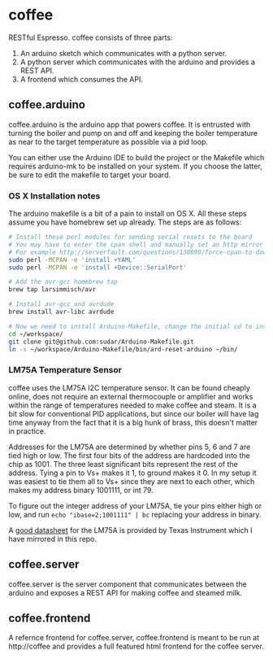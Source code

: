 # coffee

RESTful Espresso. coffee consists of three parts:
1. An arduino sketch which communicates with a python server.
2. A python server which communicates with the arduino and provides a REST API.
3. A frontend which consumes the API.

## coffee.arduino

coffee.arduino is the arduino app that powers coffee. It is entrusted with
turning the boiler and pump on and off and keeping the boiler temperature as
near to the target temperature as possible via a pid loop.

You can either use the Arduino IDE to build the project or the Makefile which
requires arduino-mk to be installed on your system. If you choose the latter,
be sure to edit the makefile to target your board.

### OS X Installation notes

The arduino makefile is a bit of a pain to install on OS X. All these steps
assume you have homebrew set up already. The steps are as follows:

```bash
# Install these perl modules for sending serial resets to the board
# You may have to enter the cpan shell and manually set an http mirror
# For example http://serverfault.com/questions/130690/force-cpan-to-download-via-http
sudo perl -MCPAN -e 'install +YAML'
sudo perl -MCPAN -e 'install +Device::SerialPort'

# Add the avr-gcc homebrew tap
brew tap larsimmisch/avr

# Install avr-gcc and avrdude
brew install avr-libc avrdude

# Now we need to install Arduino-Makefile, change the initial cd to install it elsewhere
cd ~/workspace/
git clone git@github.com:sudar/Arduino-Makefile.git
ln -s ~/workspace/Arduino-Makefile/bin/ard-reset-arduino ~/bin/
```

### LM75A Temperature Sensor
coffee uses the LM75A I2C temperature sensor. It can be found cheaply online,
does not require an external thermocouple or amplifier and works within the
range of temperatures needed to make coffee and steam. It is a bit slow for
conventional PID applications, but since our boiler will have lag time anyway
from the fact that it is a big hunk of brass, this doesn't matter in practice.

Addresses for the LM75A are determined by whether pins 5, 6 and 7 are tied high
or low. The first four bits of the address are hardcoded into the chip as 1001.
The three least significant bits represent the rest of the address. Tying a pin
to Vs+ makes it 1, to ground makes it 0. In my setup it was easiest to tie them
all to Vs+ since they are next to each other, which makes my address binary
1001111, or int 79.

To figure out the integer address of your LM75A, tie your pins either high or
low, and run `echo "ibase=2;1001111" | bc` replacing your address in binary.

A [good datasheet](https://raw.github.com/philipforget/coffee/master/doc/lm75a.pdf)
for the LM75A is provided by Texas Instrument which I have mirrored in this
repo.


## coffee.server

coffee.server is the server component that communicates between the arduino and
exposes a REST API for making coffee and steamed milk.


## coffee.frontend

A refernce frontend for coffee.server, coffee.frontend is meant to be run at
http://coffee and provides a full featured html frontend for the coffee server.
